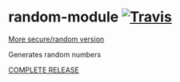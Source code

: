 # random-module [![Travis](https://travis-ci.org/FreeSoftwareDevlopment/random-module.svg?branch=master)](https://travis-ci.org/FreeSoftwareDevlopment/random-module)

[More secure/random version](https://github.com/FreeSoftwareDevlopment/random-module/tree/more-secure-random)

Generates random numbers

[COMPLETE RELEASE](https://github.com/FreeSoftwareDevlopment/random-module/releases/3.0)
